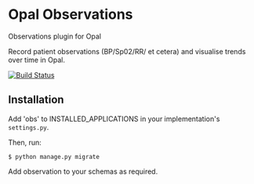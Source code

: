 # Opal Observations

Observations plugin for Opal

Record patient observations (BP/Sp02/RR/ et cetera) and visualise trends over time in Opal.

[![Build Status](https://travis-ci.org/openhealthcare/opal-observations.svg?branch=v0.5.0)](https://travis-ci.org/openhealthcare/opal-observations)

## Installation

Add 'obs' to INSTALLED_APPLICATIONS in your implementation's `settings.py`.

Then, run:

    $ python manage.py migrate

Add observation to your schemas as required.
